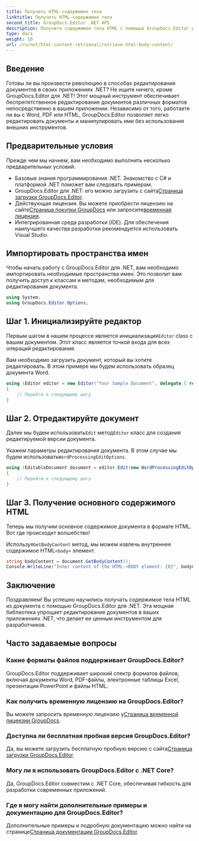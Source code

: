```yaml
---
title: Получить HTML-содержимое тела
linktitle: Получить HTML-содержимое тела
second_title: GroupDocs.Editor .NET API
description: Получите содержимое тела HTML с помощью GroupDocs.Editor для .NET с помощью нашего пошагового руководства. Улучшайте свои приложения .NET без особых усилий.
type: docs
weight: 10
url: /ru/net/html-content-retrieval/retrieve-html-body-content/
---
```

## Введение
Готовы ли вы произвести революцию в способах редактирования документов в своих приложениях .NET? Не ищите ничего, кроме GroupDocs.Editor для .NET! Этот мощный инструмент обеспечивает беспрепятственное редактирование документов различных форматов непосредственно в вашем приложении. Независимо от того, работаете ли вы с Word, PDF или HTML, GroupDocs.Editor позволяет легко редактировать документы и манипулировать ими без использования внешних инструментов.
## Предварительные условия
Прежде чем мы начнем, вам необходимо выполнить несколько предварительных условий:
- Базовые знания программирования .NET. Знакомство с C# и платформой .NET поможет вам следовать примерам.
-  GroupDocs.Editor для .NET: его можно загрузить с сайта[Страница загрузки GroupDocs.Editor](https://releases.groupdocs.com/editor/net/).
-  Действующая лицензия. Вы можете приобрести лицензию на сайте[Страница покупки GroupDocs](https://purchase.groupdocs.com/buy) или запросите[временная лицензия](https://purchase.groupdocs.com/temporary-license/).
- Интегрированная среда разработки (IDE). Для обеспечения наилучшего качества разработки рекомендуется использовать Visual Studio.
## Импортировать пространства имен
Чтобы начать работу с GroupDocs.Editor для .NET, вам необходимо импортировать необходимые пространства имен. Это позволит вам получить доступ к классам и методам, необходимым для редактирования документа.
```csharp
using System;
using GroupDocs.Editor.Options;
```
## Шаг 1. Инициализируйте редактор
Первым шагом в нашем процессе является инициализация`Editor` class с вашим документом. Этот класс является точкой входа для всех операций редактирования.

Вам необходимо загрузить документ, который вы хотите редактировать. В этом примере мы будем использовать образец документа Word.
```csharp
using (Editor editor = new Editor("Your Sample Document", delegate { return new WordProcessingLoadOptions(); }))
{
    // Перейти к следующему шагу
}
```
## Шаг 2. Отредактируйте документ
 Далее мы будем использовать`Edit` метод`Editor` класс для создания редактируемой версии документа.

 Укажем параметры редактирования документа. В этом случае мы будем использовать`WordProcessingEditOptions`.
```csharp
using (EditableDocument document = editor.Edit(new WordProcessingEditOptions()))
{
    // Перейти к следующему шагу
}
```
## Шаг 3. Получение основного содержимого HTML
Теперь мы получим основное содержимое документа в формате HTML. Вот где происходит волшебство!

 Используя`GetBodyContent` метод, мы можем извлечь внутреннее содержимое HTML`<body>` элемент.
```csharp
string bodyContent = document.GetBodyContent();
Console.WriteLine("Inner content of the HTML->BODY element: {0}", bodyContent);
```

## Заключение
Поздравляем! Вы успешно научились получать содержимое тела HTML из документа с помощью GroupDocs.Editor для .NET. Эта мощная библиотека упрощает редактирование документов в ваших приложениях .NET, что делает ее ценным инструментом для разработчиков.
## Часто задаваемые вопросы
### Какие форматы файлов поддерживает GroupDocs.Editor?
GroupDocs.Editor поддерживает широкий спектр форматов файлов, включая документы Word, PDF-файлы, электронные таблицы Excel, презентации PowerPoint и файлы HTML.
### Как получить временную лицензию на GroupDocs.Editor?
 Вы можете запросить временную лицензию у[Страница временной лицензии GroupDocs](https://purchase.groupdocs.com/temporary-license/).
### Доступна ли бесплатная пробная версия GroupDocs.Editor?
 Да, вы можете загрузить бесплатную пробную версию с сайта[Страница загрузки GroupDocs.Editor](https://releases.groupdocs.com/).
### Могу ли я использовать GroupDocs.Editor с .NET Core?
Да, GroupDocs.Editor совместим с .NET Core, обеспечивая гибкость для разработки современных приложений.
### Где я могу найти дополнительные примеры и документацию для GroupDocs.Editor?
 Дополнительные примеры и подробную документацию можно найти на странице[Страница документации GroupDocs.Editor](https://reference.groupdocs.com/editor/net/).
